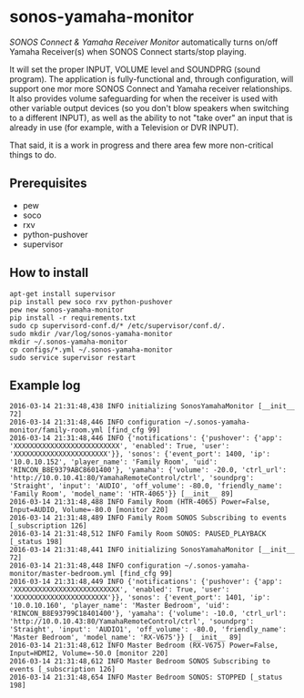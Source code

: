 # sonos-yamaha-monitor

*SONOS Connect & Yamaha Receiver Monitor* automatically turns on/off Yamaha Receiver(s) when SONOS Connect starts/stop playing.

It will set the proper INPUT, VOLUME level and SOUNDPRG (sound program).  The application is fully-functional
and, through configuration, will support one mor more SONOS Connect and Yamaha receiver relationships.  It also provides volume safeguarding for when the receiver is used with other variable output devices (so you don't blow speakers when switching to a different INPUT), as well as the ability to not "take over" an input that is already in use (for example, with a Television or DVR INPUT).

That said, it is a work in progress and there area few more non-critical things to do.

## Prerequisites

* pew
* soco
* rxv
* python-pushover
* supervisor

## How to install

```
apt-get install supervisor
pip install pew soco rxv python-pushover
pew new sonos-yamaha-monitor
pip install -r requirements.txt
sudo cp supervisord-conf.d/* /etc/supervisor/conf.d/.
sudo mkdir /var/log/sonos-yamaha-monitor
mkdir ~/.sonos-yamaha-monitor
cp configs/*.yml ~/.sonos-yamaha-monitor
sudo service supervisor restart
```

## Example log

```
2016-03-14 21:31:48,438 INFO initializing SonosYamahaMonitor [__init__ 72]
2016-03-14 21:31:48,446 INFO configuration ~/.sonos-yamaha-monitor/family-room.yml [find_cfg 99]
2016-03-14 21:31:48,446 INFO {'notifications': {'pushover': {'app': 'XXXXXXXXXXXXXXXXXXXXXXXXXX', 'enabled': True, 'user': 'XXXXXXXXXXXXXXXXXXXXXXX'}}, 'sonos': {'event_port': 1400, 'ip': '10.0.10.152', 'player_name': 'Family Room', 'uid': 'RINCON_B8E9379ABC8601400'}, 'yamaha': {'volume': -20.0, 'ctrl_url': 'http://10.0.10.41:80/YamahaRemoteControl/ctrl', 'soundprg': 'Straight', 'input': 'AUDIO', 'off_volume': -80.0, 'friendly_name': 'Family Room', 'model_name': 'HTR-4065'}} [__init__ 89]
2016-03-14 21:31:48,488 INFO Family Room (HTR-4065) Power=False, Input=AUDIO, Volume=-80.0 [monitor 220]
2016-03-14 21:31:48,489 INFO Family Room SONOS Subscribing to events [_subscription 126]
2016-03-14 21:31:48,512 INFO Family Room SONOS: PAUSED_PLAYBACK [_status 198]
2016-03-14 21:31:48,441 INFO initializing SonosYamahaMonitor [__init__ 72]
2016-03-14 21:31:48,448 INFO configuration ~/.sonos-yamaha-monitor/master-bedroom.yml [find_cfg 99]
2016-03-14 21:31:48,449 INFO {'notifications': {'pushover': {'app': 'XXXXXXXXXXXXXXXXXXXXXXXXXX', 'enabled': True, 'user': 'XXXXXXXXXXXXXXXXXXXXXXX'}}, 'sonos': {'event_port': 1401, 'ip': '10.0.10.160', 'player_name': 'Master Bedroom', 'uid': 'RINCON_B8E93799C18401400'}, 'yamaha': {'volume': -10.0, 'ctrl_url': 'http://10.0.10.43:80/YamahaRemoteControl/ctrl', 'soundprg': 'Straight', 'input': 'AUDIO1', 'off_volume': -80.0, 'friendly_name': 'Master Bedroom', 'model_name': 'RX-V675'}} [__init__ 89]
2016-03-14 21:31:48,612 INFO Master Bedroom (RX-V675) Power=False, Input=HDMI2, Volume=-50.0 [monitor 220]
2016-03-14 21:31:48,612 INFO Master Bedroom SONOS Subscribing to events [_subscription 126]
2016-03-14 21:31:48,654 INFO Master Bedroom SONOS: STOPPED [_status 198]
```
